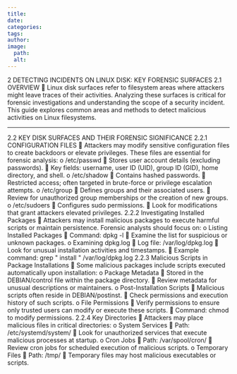 ```yaml
---
title: 
date: 
categories: 
tags: 
author: 
image:
  path: 
  alt: 
---
```

2	DETECTING INCIDENTS ON LINUX DISK: KEY FORENSIC SURFACES
2.1	OVERVIEW
	Linux disk surfaces refer to filesystem areas where attackers might leave traces of their activities. Analyzing these surfaces is critical for forensic investigations and understanding the scope of a security incident. This guide explores common areas and methods to detect malicious activities on Linux filesystems.
________________________________________
2.2	KEY DISK SURFACES AND THEIR FORENSIC SIGNIFICANCE
2.2.1	CONFIGURATION FILES
	Attackers may modify sensitive configuration files to create backdoors or elevate privileges. These files are essential for forensic analysis:
o	/etc/passwd
	Stores user account details (excluding passwords).
	Key fields: username, user ID (UID), group ID (GID), home directory, and shell.
o	/etc/shadow
	Contains hashed passwords.
	Restricted access; often targeted in brute-force or privilege escalation attempts.
o	/etc/group
	Defines groups and their associated users.
	Review for unauthorized group memberships or the creation of new groups.
o	/etc/sudoers
	Configures sudo permissions.
	Look for modifications that grant attackers elevated privileges.
2.2.2	Investigating Installed Packages
	Attackers may install malicious packages to execute harmful scripts or maintain persistence. Forensic analysts should focus on:
o	Listing Installed Packages
	Command: dpkg -l
	Examine the list for suspicious or unknown packages.
o	Examining dpkg.log
	Log file: /var/log/dpkg.log
	Look for unusual installation activities and timestamps.
	Example command: grep " install " /var/log/dpkg.log
2.2.3	Malicious Scripts in Package Installations
	Some malicious packages include scripts executed automatically upon installation:
o	Package Metadata
	Stored in the DEBIAN/control file within the package directory.
	Review metadata for unusual descriptions or maintainers.
o	Post-Installation Scripts
	Malicious scripts often reside in DEBIAN/postinst.
	Check permissions and execution history of such scripts.
o	File Permissions
	Verify permissions to ensure only trusted users can modify or execute these scripts.
	Command: chmod to modify permissions.
2.2.4	Key Directories
	Attackers may place malicious files in critical directories:
o	System Services
	Path: /etc/systemd/system/
	Look for unauthorized services that execute malicious processes at startup.
o	Cron Jobs
	Path: /var/spool/cron/
	Review cron jobs for scheduled execution of malicious scripts.
o	Temporary Files
	Path: /tmp/
	Temporary files may host malicious executables or scripts.
